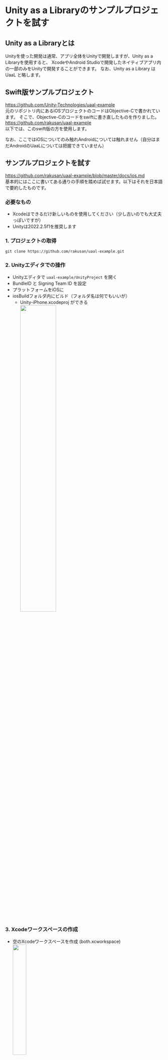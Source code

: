 # Unity as a Libraryのサンプルプロジェクトを試す

## Unity as a Libraryとは
Unityを使った開発は通常、アプリ全体をUnityで開発しますが、Unity as a Libraryを使用すると、
XcodeやAndroid Studioで開発したネイティブアプリ内の一部のみをUnityで開発することができます。
なお、Unity as a Library は UaaL と略します。

## Swift版サンプルプロジェクト
https://github.com/Unity-Technologies/uaal-example  
元のリポジトリ内にあるiOSプロジェクトのコードはObjective-Cで書かれています。
そこで、Objective-Cのコードをswiftに書き直したものを作りました。  
https://github.com/rakusan/uaal-example  
以下では、このswift版の方を使用します。

なお、ここではiOSについてのみ触れAndroidについては触れません（自分はまだAndroidのUaaLについては把握できていません）

## サンプルプロジェクトを試す
https://github.com/rakusan/uaal-example/blob/master/docs/ios.md  
基本的にはここに書いてある通りの手順を踏めば試せます。以下はそれを日本語で要約したものです。

### 必要なもの
- Xcodeはできるだけ新しいものを使用してください（少し古いのでも大丈夫っぽいですが）
- Unityは2022.2.5f1を推奨します


### 1. プロジェクトの取得
```git clone https://github.com/rakusan/uaal-example.git```

### 2. Unityエディタでの操作
- Unityエディタで ```uaal-example/UnityProject``` を開く
- BundleID と Signing Team ID を設定
- プラットフォームをiOSに
- iosBuildフォルダ内にビルド（フォルダ名は何でもいいが）
  - Unity-iPhone.xcodeproj ができる
<br><img src="images/iosBuild.png" width="50%">

### 3. Xcodeワークスペースの作成
- 空のXcodeワークスペースを作成 (both.xcworkspace)
<br><img src="images/workspace1.png" width="30%">
- NativeiOSApp.xcodeproj と Unity-iPhone.xcodeproj をワークスペースに追加
<br><img src="images/workspace2.png" width="30%">

### 4. UnityFramework.framework を追加
- NativeiOSApp を選択
  - Generalタブの ```Frameworks, Libraries, and Embedded Content``` に ```Unity-iPhone/UnityFramework.framework``` を追加
  - Build Phasesの ```Link Binary With Libraries``` から ```UnityFramework.framework``` を削除

### 5. NativeCallProxy.h をパブリックにする
- ```Unity-iPhone/Libraries/Plugins/iOS/NativeCallProxy.h``` を選択
- Target Membership で UnityFramework を有効にし、Public に設定
<br><img src="images/NativeCallProxy1.png" width="30%">　　　<img src="images/NativeCallProxy2.png" width="30%">

### 6. Dataフォルダの Target Membership を UnityFramework に変更
（TODO: スクショ）

## ビルド
（TODO:スクショ）


## 実行時の画面の説明

### 初期画面
（TODO:画面のスクショ）  
これはSwiftのコードで書いたUI
（TODO:コードのスクショ）  

### initボタンを押すとUnityが起動
（TODO:スクショ）
- 背景と豆腐、黒地に白文字のボタンはUnity側で出している
- 緑・黄・赤のボタンはSwift側で出している

### その他のボタン
- ```Show Main```でUnityを非表示に → ```Show Unity```でUnityを表示
- ```Unload```でUnityをアンロード → 再度```init```でUnityを起動（初期状態から）
- ```Send Msg```でSwift側からUnity側にメッセージを送信
- ```Show Main with Color```でUnity側からSwift側にメッセージを送信
- ```Quit```Unityを完全に終了。以降、再度```init```は不可
